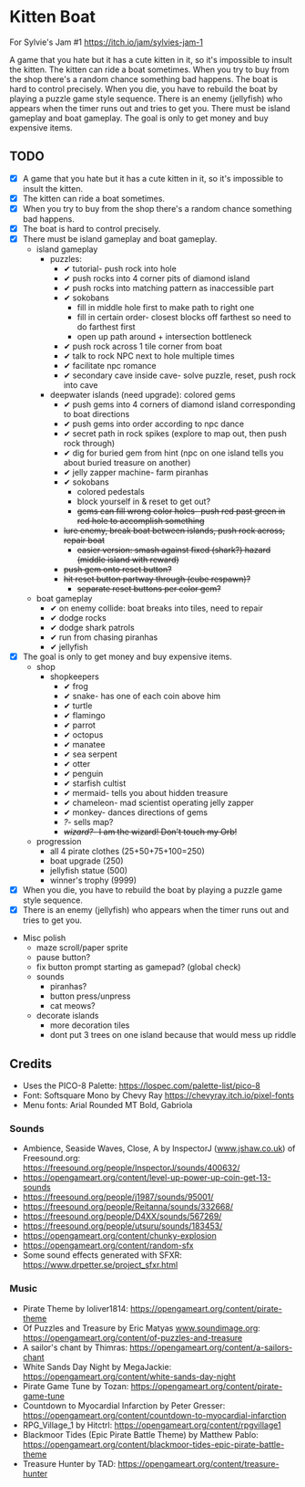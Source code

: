 # Kitten Boat

For Sylvie's Jam #1 https://itch.io/jam/sylvies-jam-1

A game that you hate but it has a cute kitten in it, so it's impossible to insult the kitten. The kitten can ride a boat sometimes. When you try to buy from the shop there's a random chance something bad happens. The boat is hard to control precisely. When you die, you have to rebuild the boat by playing a puzzle game style sequence. There is an enemy (jellyfish) who appears when the timer runs out and tries to get you. There must be island gameplay and boat gameplay. The goal is only to get money and buy expensive items.

## TODO

- [x] A game that you hate but it has a cute kitten in it, so it's impossible to insult the kitten.
- [x] The kitten can ride a boat sometimes.
- [x] When you try to buy from the shop there's a random chance something bad happens.
- [x] The boat is hard to control precisely.
- [x] There must be island gameplay and boat gameplay.
	- island gameplay
		- puzzles:
			- ✔ tutorial- push rock into hole
			- ✔ push rocks into 4 corner pits of diamond island
			- ✔ push rocks into matching pattern as inaccessible part
			- ✔ sokobans
				- fill in middle hole first to make path to right one
				- fill in certain order- closest blocks off farthest so need to do farthest first
				- open up path around + intersection bottleneck
			- ✔ push rock across 1 tile corner from boat
			- ✔ talk to rock NPC next to hole multiple times
			- ✔ facilitate npc romance
			- ✔ secondary cave inside cave- solve puzzle, reset, push rock into cave
		- deepwater islands (need upgrade): colored gems
			- ✔ push gems into 4 corners of diamond island corresponding to boat directions
			- ✔ push gems into order according to npc dance
			- ✔ secret path in rock spikes (explore to map out, then push rock through)
			- ✔ dig for buried gem from hint (npc on one island tells you about buried treasure on another)
			- ✔ jelly zapper machine- farm piranhas
			- ✔ sokobans
				- colored pedestals
				- block yourself in & reset to get out?
				- ~~gems can fill wrong color holes- push red past green in red hole to accomplish something~~
			- ~~lure enemy, break boat between islands, push rock across, repair boat~~
				- ~~easier version: smash against fixed (shark?) hazard (middle island with reward)~~
			- ~~push gem onto reset button?~~
			- ~~hit reset button partway through (cube respawn)?~~
				- ~~separate reset buttons per color gem?~~
	- boat gameplay
		- ✔ on enemy collide: boat breaks into tiles, need to repair
		- ✔ dodge rocks
		- ✔ dodge shark patrols
		- ✔ run from chasing piranhas
		- ✔ jellyfish
- [x] The goal is only to get money and buy expensive items.
	- shop
		- shopkeepers
			- ✔ frog
			- ✔ snake- has one of each coin above him
			- ✔ turtle
			- ✔ flamingo
			- ✔ parrot
			- ✔ octopus
			- ✔ manatee
			- ✔ sea serpent
			- ✔ otter
			- ✔ penguin
			- ✔ starfish cultist
			- ✔ mermaid- tells you about hidden treasure
			- ✔ chameleon- mad scientist operating jelly zapper
			- ✔ monkey- dances directions of gems
			- *?*- sells map?
			- ~~*wizard?*- I am the wizard! Don't touch my Orb!~~
	- progression
		- all 4 pirate clothes (25+50+75+100=250)
		- boat upgrade (250)
		- jellyfish statue (500)
		- winner's trophy (9999)
- [x] When you die, you have to rebuild the boat by playing a puzzle game style sequence.
- [x] There is an enemy (jellyfish) who appears when the timer runs out and tries to get you.

- Misc polish
	- maze scroll/paper sprite
	- pause button?
	- fix button prompt starting as gamepad? (global check)
	- sounds
		- piranhas?
		- button press/unpress
		- cat meows?
	- decorate islands
		- more decoration tiles
		- dont put 3 trees on one island because that would mess up riddle

## Credits

- Uses the PICO-8 Palette: https://lospec.com/palette-list/pico-8
- Font: Softsquare Mono by Chevy Ray https://chevyray.itch.io/pixel-fonts
- Menu fonts: Arial Rounded MT Bold, Gabriola

### Sounds

- Ambience, Seaside Waves, Close, A by InspectorJ (www.jshaw.co.uk) of Freesound.org: https://freesound.org/people/InspectorJ/sounds/400632/
- https://opengameart.org/content/level-up-power-up-coin-get-13-sounds
- https://freesound.org/people/j1987/sounds/95001/
- https://freesound.org/people/Reitanna/sounds/332668/
- https://freesound.org/people/D4XX/sounds/567269/
- https://freesound.org/people/utsuru/sounds/183453/
- https://opengameart.org/content/chunky-explosion
- https://opengameart.org/content/random-sfx
- Some sound effects generated with SFXR: https://www.drpetter.se/project_sfxr.html

### Music

- Pirate Theme by loliver1814: https://opengameart.org/content/pirate-theme
- Of Puzzles and Treasure by Eric Matyas www.soundimage.org: https://opengameart.org/content/of-puzzles-and-treasure
- A sailor's chant by Thimras: https://opengameart.org/content/a-sailors-chant
- White Sands Day Night by MegaJackie: https://opengameart.org/content/white-sands-day-night
- Pirate Game Tune by Tozan: https://opengameart.org/content/pirate-game-tune
- Countdown to Myocardial Infarction by Peter Gresser: https://opengameart.org/content/countdown-to-myocardial-infarction
- RPG_Village_1 by Hitctrl: https://opengameart.org/content/rpgvillage1
- Blackmoor Tides (Epic Pirate Battle Theme) by Matthew Pablo: https://opengameart.org/content/blackmoor-tides-epic-pirate-battle-theme
- Treasure Hunter by TAD: https://opengameart.org/content/treasure-hunter
